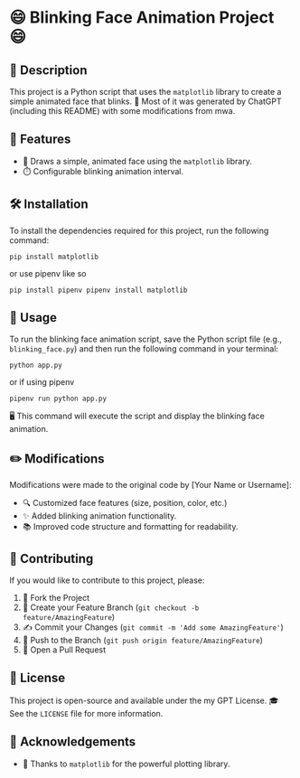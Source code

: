 # 😄 Blinking Face Animation Project 😄

## 📝 Description

This project is a Python script that uses the `matplotlib` library to create a simple animated face that blinks. 🤖 Most of it was generated by ChatGPT (including this README) with some modifications from mwa.

## 🌟 Features

- 🎨 Draws a simple, animated face using the `matplotlib` library.
- ⏱️ Configurable blinking animation interval.

## 🛠️ Installation

To install the dependencies required for this project, run the following command:

`pip install matplotlib`

or use pipenv like so


`
pip install pipenv
pipenv install matplotlib
`

## 🔧 Usage

To run the blinking face animation script, save the Python script file (e.g., `blinking_face.py`) and then run the following command in your terminal:

`python app.py`

or if using pipenv

`pipenv run python app.py`


🖥️ This command will execute the script and display the blinking face animation.

## ✏️ Modifications

Modifications were made to the original code by [Your Name or Username]:

- 🔍 Customized face features (size, position, color, etc.)
- ✨ Added blinking animation functionality.
- 📚 Improved code structure and formatting for readability.

## 🤝 Contributing

If you would like to contribute to this project, please:

1. 🍴 Fork the Project
2. 🌿 Create your Feature Branch (`git checkout -b feature/AmazingFeature`)
3. ✍️ Commit your Changes (`git commit -m 'Add some AmazingFeature'`)
4. 🚀 Push to the Branch (`git push origin feature/AmazingFeature`)
5. 💌 Open a Pull Request

## 📜 License

This project is open-source and available under the my GPT License. 🎓 See the `LICENSE` file for more information.

## 🙌 Acknowledgements

- 👏 Thanks to `matplotlib` for the powerful plotting library.
